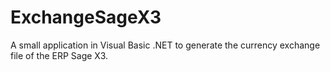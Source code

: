 # ExchangeSageX3
A small application in Visual Basic .NET to generate the currency exchange file of the ERP Sage X3.
